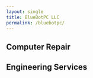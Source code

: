 ```yaml
---
layout: single
title: BlueBotPC LLC
permalink: /bluebotpc/
---
```

## Computer Repair

## Engineering Services
